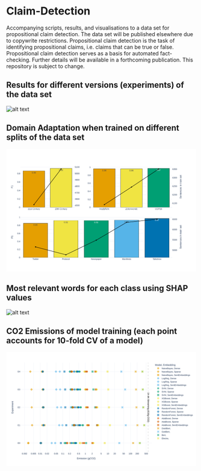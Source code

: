 # Claim-Detection

Accompanying scripts, results, and visualisations to a data set for propositional claim detection. The data set will be published elsewhere due to copywrite restrictions. Propositional claim detection is the task of identifying propositional claims, i.e. claims that can be true or false. Propositional claim detection serves as a basis for automated fact-checking. Further details will be available in a forthcoming publication. This repository is subject to change.

## Results for different versions (experiments) of the data set
![alt text](https://github.com/SamiNenno/Claim-Detection/blob/main/Visuals/PNG/Scores.png)


## Domain Adaptation when trained on different splits of the data set
![alt text](https://github.com/SamiNenno/Claim-Detection/blob/main/Visuals/JPG/DomainAdaption.jpg)


## Most relevant words for each class using SHAP values
![alt text](https://github.com/SamiNenno/Claim-Detection/blob/main/Visuals/JPG/EXP4_ShapPlot.jpg)

## CO2 Emissions of model training (each point accounts for 10-fold CV of a model)
![alt text](https://github.com/SamiNenno/Claim-Detection/blob/main/Visuals/JPG/Emissions.jpg)
